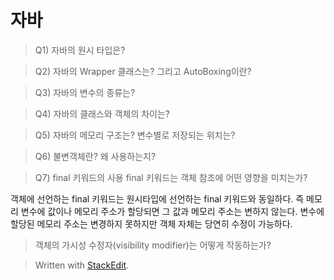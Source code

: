 # 자바 

>Q1) 자바의 원시 타입은? 

>Q2) 자바의 Wrapper 클래스는? 그리고 AutoBoxing이란?

>Q3) 자바의 변수의 종류는? 

>Q4) 자바의 클래스와 객체의 차이는? 

>Q5) 자바의 메모리 구조는? 변수별로 저장되는 위치는?

>Q6) 불변객체란? 왜 사용하는지?

>Q7) final 키워드의 사용
> final 키워드는 객체 참조에 어떤 영향을 미치는가?

객체에 선언하는 final 키워드는 원시타입에 선언하는 final 키워드와 동일하다. 즉 메모리 변수에 값이나 메모리 주소가 할당되면 그 값과 메모리 주소는 변하지 않는다. 변수에 할당된 메모리 주소는 변경하지 못하지만 객체 자체는 당연히 수정이 가능하다.

> 객체의 가시성 수정자(visibility modifier)는 어떻게 작동하는가? 





> Written with [StackEdit](https://stackedit.io/).
<!--stackedit_data:
eyJoaXN0b3J5IjpbMTA3MjQzMDA0NV19
-->
